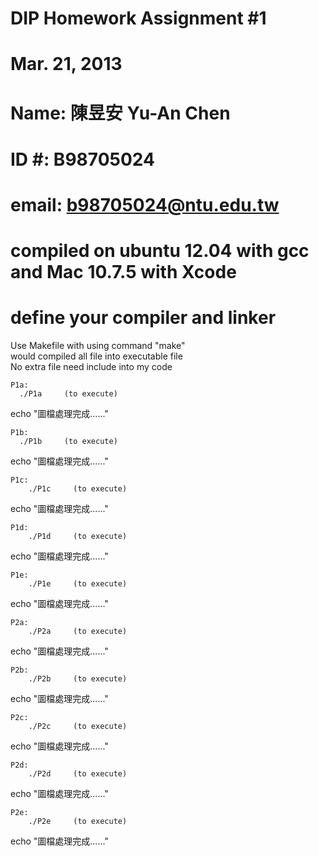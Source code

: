 DIP Homework Assignment #1 
===
Mar. 21, 2013
===
Name: 陳昱安 Yu-An Chen
===
ID #: B98705024
===
email: b98705024@ntu.edu.tw
===
compiled on ubuntu 12.04 with gcc and Mac 10.7.5 with Xcode
===
define your compiler and linker
===

Use Makefile with using command "make"<br/>
would compiled all file into executable file<br/>
No extra file need include into my code<br/>

    P1a:
      ./P1a     (to execute)
echo "圖檔處理完成......"

    P1b:
      ./P1b     (to execute)
echo "圖檔處理完成......"

    P1c:
    	./P1c     (to execute)
echo "圖檔處理完成......"

    P1d:
    	./P1d     (to execute)
echo "圖檔處理完成......"

    P1e:
    	./P1e     (to execute)
echo "圖檔處理完成......"

    P2a:
    	./P2a     (to execute)
echo "圖檔處理完成......"

    P2b:
    	./P2b     (to execute)
echo "圖檔處理完成......"

    P2c:
    	./P2c     (to execute)
echo "圖檔處理完成......"

    P2d:
    	./P2d     (to execute)
echo "圖檔處理完成......"

    P2e:
    	./P2e     (to execute)
echo "圖檔處理完成......"


